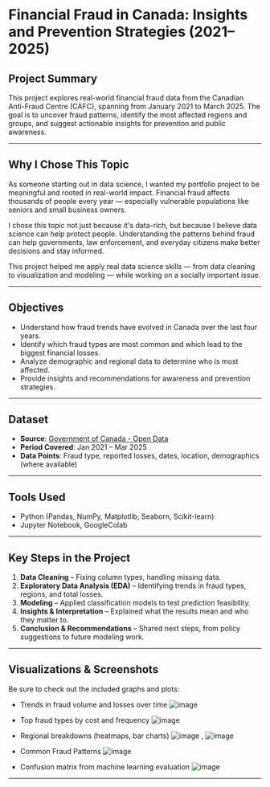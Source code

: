 # Financial Fraud in Canada: Insights and Prevention Strategies (2021–2025)

## Project Summary

This project explores real-world financial fraud data from the Canadian Anti-Fraud Centre (CAFC), spanning from January 2021 to March 2025. The goal is to uncover fraud patterns, identify the most affected regions and groups, and suggest actionable insights for prevention and public awareness.

---

## Why I Chose This Topic

As someone starting out in data science, I wanted my portfolio project to be meaningful and rooted in real-world impact. Financial fraud affects thousands of people every year — especially vulnerable populations like seniors and small business owners. 

I chose this topic not just because it's data-rich, but because I believe data science can help protect people. Understanding the patterns behind fraud can help governments, law enforcement, and everyday citizens make better decisions and stay informed.

This project helped me apply real data science skills — from data cleaning to visualization and modeling — while working on a socially important issue.

---

## Objectives

- Understand how fraud trends have evolved in Canada over the last four years.
- Identify which fraud types are most common and which lead to the biggest financial losses.
- Analyze demographic and regional data to determine who is most affected.
- Provide insights and recommendations for awareness and prevention strategies.

---

##  Dataset

- **Source**: [Government of Canada - Open Data](https://open.canada.ca/data/en/dataset/6a09c998-cddb-4a22-beff-4dca67ab892f)
- **Period Covered**: Jan 2021 – Mar 2025
- **Data Points**: Fraud type, reported losses, dates, location, demographics (where available)

---

## Tools Used

- Python (Pandas, NumPy, Matplotlib, Seaborn, Scikit-learn)
- Jupyter Notebook, GoogleColab
  
---

##  Key Steps in the Project

1. **Data Cleaning** – Fixing column types, handling missing data.
2. **Exploratory Data Analysis (EDA)** – Identifying trends in fraud types, regions, and total losses.
3. **Modeling** – Applied classification models to test prediction feasibility.
4. **Insights & Interpretation** – Explained what the results mean and who they matter to.
5. **Conclusion & Recommendations** – Shared next steps, from policy suggestions to future modeling work.

---

## Visualizations & Screenshots

Be sure to check out the included graphs and plots:
- Trends in fraud volume and losses over time ![image](https://github.com/user-attachments/assets/9ebd29a6-61fc-45c5-a095-449b01d24eb5)
- Top fraud types by cost and frequency ![image](https://github.com/user-attachments/assets/693789a6-09a5-4538-b74e-dc9e00eb4181)
- Regional breakdowns (heatmaps, bar charts) ![image](https://github.com/user-attachments/assets/595d8159-98cf-4d19-acfd-be4ec87001dc) , ![image](https://github.com/user-attachments/assets/9557f0e1-a7cc-40f4-bec2-244fb9b2980b)

- Common Fraud Patterns ![image](https://github.com/user-attachments/assets/d3673140-7a12-4c4b-a912-61f6360d5789)


- Confusion matrix from machine learning evaluation ![image](https://github.com/user-attachments/assets/1c59a352-8337-46da-9ee0-15b91d35bbe1)


---


